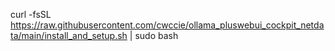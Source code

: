 curl -fsSL https://raw.githubusercontent.com/cwccie/ollama_pluswebui_cockpit_netdata/main/install_and_setup.sh | sudo bash
